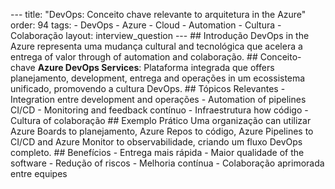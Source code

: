 --- title: "DevOps: Conceito chave relevante to arquitetura in the Azure" order: 94 tags: - DevOps - Azure - Cloud - Automation - Cultura - Colaboração layout: interview_question --- ## Introdução DevOps in the Azure representa uma mudança cultural and tecnológica que acelera a entrega of valor through of automation and colaboração. ## Conceito-chave **Azure DevOps Services**: Plataforma integrada que offers planejamento, development, entrega and operações in um ecossistema unificado, promovendo a cultura DevOps. ## Tópicos Relevantes - Integration entre development and operações - Automation of pipelines CI/CD - Monitoring and feedback contínuo - Infraestrutura how código - Cultura of colaboração ## Exemplo Prático Uma organização can utilizar Azure Boards to planejamento, Azure Repos to código, Azure Pipelines to CI/CD and Azure Monitor to observabilidade, criando um fluxo DevOps completo. ## Benefícios - Entrega mais rápida - Maior qualidade of the software - Redução of riscos - Melhoria contínua - Colaboração aprimorada entre equipes